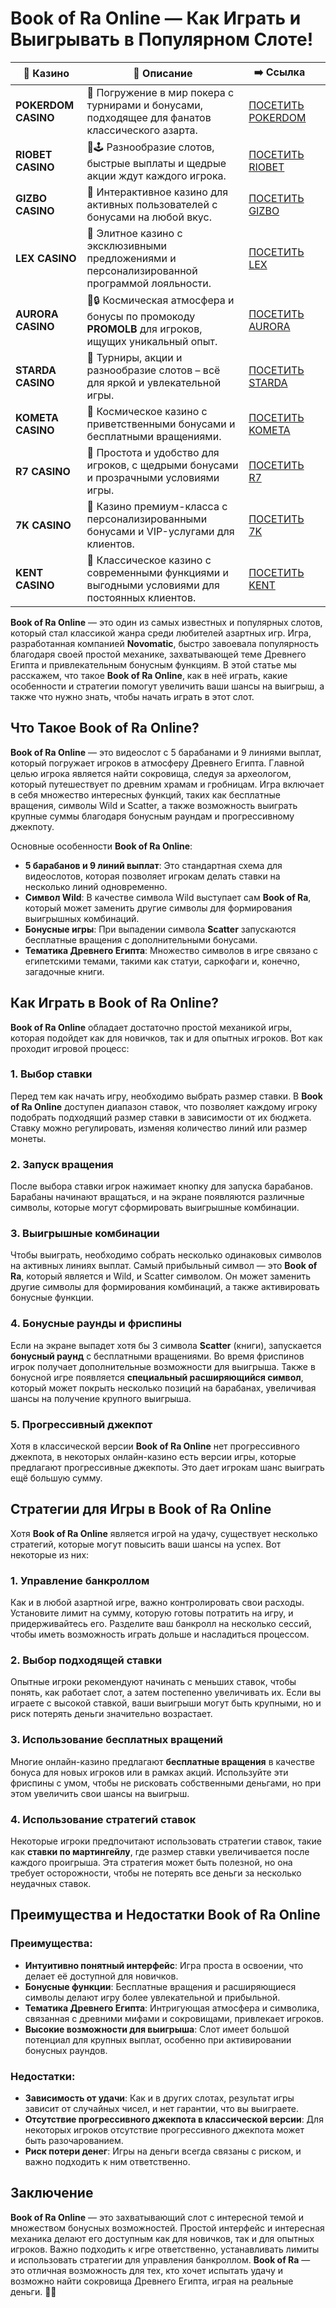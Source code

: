 # Book of Ra Online — Как Играть и Выигрывать в Популярном Слоте!
| 🎰 Казино           | 📜 Описание                                                                                       | ➡️ Ссылка                                                                                          |   |
| ------------------- | ------------------------------------------------------------------------------------------------- | -------------------------------------------------------------------------------------------------- | - |
| **POKERDOM CASINO** | 🎲 Погружение в мир покера с турнирами и бонусами, подходящее для фанатов классического азарта.   | [ПОСЕТИТЬ POKERDOM](https://brandplay.link/FwVc4f)                                                 |   |
| **RIOBET CASINO**   | 🌟🕹️ Разнообразие слотов, быстрые выплаты и щедрые акции ждут каждого игрока.                    | [ПОСЕТИТЬ RIOBET](https://brandplay.link/TnjsxFvH)                                                 |   |
| **GIZBO CASINO**    | 🚀 Интерактивное казино для активных пользователей с бонусами на любой вкус.                      | [ПОСЕТИТЬ GIZBO](https://brandplay.link/rvzLrVLp)                                                  |   |
| **LEX CASINO**      | 🎰 Элитное казино с эксклюзивными предложениями и персонализированной программой лояльности.      | [ПОСЕТИТЬ LEX](https://brandplay.link/VMqNXPFs)                                                    |   |
| **AURORA CASINO**   | 🌌🔒 Космическая атмосфера и бонусы по промокоду **PROMOLB** для игроков, ищущих уникальный опыт. | [ПОСЕТИТЬ AURORA](https://10trafic-stat2.com/click/668546556bcc6313411604bc/6766/13031/subaccount) |   |
| **STARDA CASINO**   | 🌠 Турниры, акции и разнообразие слотов – всё для яркой и увлекательной игры.                     | [ПОСЕТИТЬ STARDA](https://brandplay.link/HDcDrxLk)                                                 |   |
| **KOMETA CASINO**   | 💫 Космическое казино с приветственными бонусами и бесплатными вращениями.                        | [ПОСЕТИТЬ KOMETA](https://brandplay.link/jHzFFYGv)                                                 |   |
| **R7 CASINO**       | 🎯 Простота и удобство для игроков, с щедрыми бонусами и прозрачными условиями игры.              | [ПОСЕТИТЬ R7](https://brandplay.link/dByFXP7h)                                                     |   |
| **7K CASINO**       | 💎 Казино премиум-класса с персонализированными бонусами и VIP-услугами для клиентов.             | [ПОСЕТИТЬ 7K](https://brandplay.link/dd46bNgD)                                                     |   |
| **KENT CASINO**     | 🎲 Классическое казино с современными функциями и выгодными условиями для постоянных клиентов.    | [ПОСЕТИТЬ KENT](https://brandplay.link/XRH1g6Vb)                                                   |   |
**Book of Ra Online** — это один из самых известных и популярных слотов, который стал классикой жанра среди любителей азартных игр. Игра, разработанная компанией **Novomatic**, быстро завоевала популярность благодаря своей простой механике, захватывающей теме Древнего Египта и привлекательным бонусным функциям. В этой статье мы расскажем, что такое **Book of Ra Online**, как в неё играть, какие особенности и стратегии помогут увеличить ваши шансы на выигрыш, а также что нужно знать, чтобы начать играть в этот слот.

## Что Такое Book of Ra Online?

**Book of Ra Online** — это видеослот с 5 барабанами и 9 линиями выплат, который погружает игроков в атмосферу Древнего Египта. Главной целью игрока является найти сокровища, следуя за археологом, который путешествует по древним храмам и гробницам. Игра включает в себя множество интересных функций, таких как бесплатные вращения, символы Wild и Scatter, а также возможность выиграть крупные суммы благодаря бонусным раундам и прогрессивному джекпоту.

Основные особенности **Book of Ra Online**:

* **5 барабанов и 9 линий выплат**: Это стандартная схема для видеослотов, которая позволяет игрокам делать ставки на несколько линий одновременно.
* **Символ Wild**: В качестве символа Wild выступает сам **Book of Ra**, который может заменить другие символы для формирования выигрышных комбинаций.
* **Бонусные игры**: При выпадении символа **Scatter** запускаются бесплатные вращения с дополнительными бонусами.
* **Тематика Древнего Египта**: Множество символов в игре связано с египетскими темами, такими как статуи, саркофаги и, конечно, загадочные книги.

## Как Играть в Book of Ra Online?

**Book of Ra Online** обладает достаточно простой механикой игры, которая подойдет как для новичков, так и для опытных игроков. Вот как проходит игровой процесс:

### 1. **Выбор ставки**

Перед тем как начать игру, необходимо выбрать размер ставки. В **Book of Ra Online** доступен диапазон ставок, что позволяет каждому игроку подобрать подходящий размер ставки в зависимости от их бюджета. Ставку можно регулировать, изменяя количество линий или размер монеты.

### 2. **Запуск вращения**

После выбора ставки игрок нажимает кнопку для запуска барабанов. Барабаны начинают вращаться, и на экране появляются различные символы, которые могут сформировать выигрышные комбинации.

### 3. **Выигрышные комбинации**

Чтобы выиграть, необходимо собрать несколько одинаковых символов на активных линиях выплат. Самый прибыльный символ — это **Book of Ra**, который является и Wild, и Scatter символом. Он может заменить другие символы для формирования комбинаций, а также активировать бонусные функции.

### 4. **Бонусные раунды и фриспины**

Если на экране выпадет хотя бы 3 символа **Scatter** (книги), запускается **бонусный раунд** с бесплатными вращениями. Во время фриспинов игрок получает дополнительные возможности для выигрыша. Также в бонусной игре появляется **специальный расширяющийся символ**, который может покрыть несколько позиций на барабанах, увеличивая шансы на получение крупного выигрыша.

### 5. **Прогрессивный джекпот**

Хотя в классической версии **Book of Ra Online** нет прогрессивного джекпота, в некоторых онлайн-казино есть версии игры, которые предлагают прогрессивные джекпоты. Это дает игрокам шанс выиграть ещё большую сумму.

## Стратегии для Игры в Book of Ra Online

Хотя **Book of Ra Online** является игрой на удачу, существует несколько стратегий, которые могут повысить ваши шансы на успех. Вот некоторые из них:

### 1. **Управление банкроллом**

Как и в любой азартной игре, важно контролировать свои расходы. Установите лимит на сумму, которую готовы потратить на игру, и придерживайтесь его. Разделите ваш банкролл на несколько сессий, чтобы иметь возможность играть дольше и насладиться процессом.

### 2. **Выбор подходящей ставки**

Опытные игроки рекомендуют начинать с меньших ставок, чтобы понять, как работает слот, а затем постепенно увеличивать их. Если вы играете с высокой ставкой, ваши выигрыши могут быть крупными, но и риск потерять деньги значительно возрастает.

### 3. **Использование бесплатных вращений**

Многие онлайн-казино предлагают **бесплатные вращения** в качестве бонуса для новых игроков или в рамках акций. Используйте эти фриспины с умом, чтобы не рисковать собственными деньгами, но при этом увеличить свои шансы на выигрыш.

### 4. **Использование стратегий ставок**

Некоторые игроки предпочитают использовать стратегии ставок, такие как **ставки по мартингейлу**, где размер ставки увеличивается после каждого проигрыша. Эта стратегия может быть полезной, но она требует осторожности, чтобы не потерять все деньги за несколько неудачных ставок.

## Преимущества и Недостатки Book of Ra Online

### Преимущества:

* **Интуитивно понятный интерфейс**: Игра проста в освоении, что делает её доступной для новичков.
* **Бонусные функции**: Бесплатные вращения и расширяющиеся символы делают игру более увлекательной и прибыльной.
* **Тематика Древнего Египта**: Интригующая атмосфера и символика, связанная с древними мифами и сокровищами, привлекает игроков.
* **Высокие возможности для выигрыша**: Слот имеет большой потенциал для крупных выплат, особенно при активировании бонусных раундов.

### Недостатки:

* **Зависимость от удачи**: Как и в других слотах, результат игры зависит от случайных чисел, и нет гарантии, что вы выиграете.
* **Отсутствие прогрессивного джекпота в классической версии**: Для некоторых игроков отсутствие прогрессивного джекпота может быть разочарованием.
* **Риск потери денег**: Игры на деньги всегда связаны с риском, и важно подходить к ним ответственно.

## Заключение

**Book of Ra Online** — это захватывающий слот с интересной темой и множеством бонусных возможностей. Простой интерфейс и интересная механика делают его доступным как для новичков, так и для опытных игроков. Важно подходить к игре ответственно, устанавливать лимиты и использовать стратегии для управления банкроллом. **Book of Ra** — это отличная возможность для тех, кто хочет испытать удачу и возможно найти сокровища Древнего Египта, играя на реальные деньги. 🎰💸
